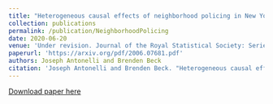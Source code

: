 ```yaml
---
title: "Heterogeneous causal effects of neighborhood policing in New York City with staggered adoption of the policy"
collection: publications
permalink: /publication/NeighborhoodPolicing
date: 2020-06-20
venue: 'Under revision. Journal of the Royal Statistical Society: Series A'
paperurl: 'https://arxiv.org/pdf/2006.07681.pdf'
authors: Joseph Antonelli and Brenden Beck
citation: 'Joseph Antonelli and Brenden Beck. "Heterogeneous causal effects of neighborhood policing in New York City with staggered adoption of the policy." arXiv preprint arXiv:2006.07681 (2020).'
---
```


[Download paper here](https://arxiv.org/pdf/2006.07681.pdf)
